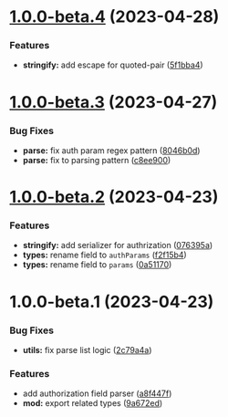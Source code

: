 # [1.0.0-beta.4](https://github.com/httpland/authorization-parser/compare/1.0.0-beta.3...1.0.0-beta.4) (2023-04-28)


### Features

* **stringify:** add escape for quoted-pair ([5f1bba4](https://github.com/httpland/authorization-parser/commit/5f1bba43512f61efdd3b9c875e275acf32cf6ebf))

# [1.0.0-beta.3](https://github.com/httpland/authorization-parser/compare/1.0.0-beta.2...1.0.0-beta.3) (2023-04-27)


### Bug Fixes

* **parse:** fix auth param regex pattern ([8046b0d](https://github.com/httpland/authorization-parser/commit/8046b0d1660fd40e90e4ef68dc4a435f816b06ef))
* **parse:** fix to parsing pattern ([c8ee900](https://github.com/httpland/authorization-parser/commit/c8ee900b37bc860ba20ef026f2b59daf1e409bf3))

# [1.0.0-beta.2](https://github.com/httpland/authorization-parser/compare/1.0.0-beta.1...1.0.0-beta.2) (2023-04-23)


### Features

* **stringify:** add serializer for authrization ([076395a](https://github.com/httpland/authorization-parser/commit/076395aea41a5531fe7becb8379691ccce748766))
* **types:** rename field to `authParams` ([f2f15b4](https://github.com/httpland/authorization-parser/commit/f2f15b42220b0d96fbcbb3ee46adc516bb639c1b))
* **types:** rename field to `params` ([0a51170](https://github.com/httpland/authorization-parser/commit/0a51170c9f0fdb04f8315c364c499fc160ca399e))

# 1.0.0-beta.1 (2023-04-23)


### Bug Fixes

* **utils:** fix parse list logic ([2c79a4a](https://github.com/httpland/authorization-parser/commit/2c79a4aa84e7685e9f3dc58b7e49068e4331a458))


### Features

* add authorization field parser ([a8f447f](https://github.com/httpland/authorization-parser/commit/a8f447fd9285dd29efb34ff5d700d3cb15289625))
* **mod:** export related types ([9a672ed](https://github.com/httpland/authorization-parser/commit/9a672eddc3a381ab8caac33996ea4a36a99a429c))
